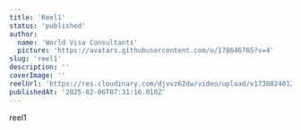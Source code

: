 ```yaml
---
title: 'Reel1'
status: 'published'
author:
  name: 'World Visa Consultants'
  picture: 'https://avatars.githubusercontent.com/u/178646765?v=4'
slug: 'reel1'
description: ''
coverImage: ''
reelUrl: 'https://res.cloudinary.com/djvvz62dw/video/upload/v1738824812/greywall/reels/Video-936_qba0qs.mp4'
publishedAt: '2025-02-06T07:31:16.010Z'
---
```


reel1